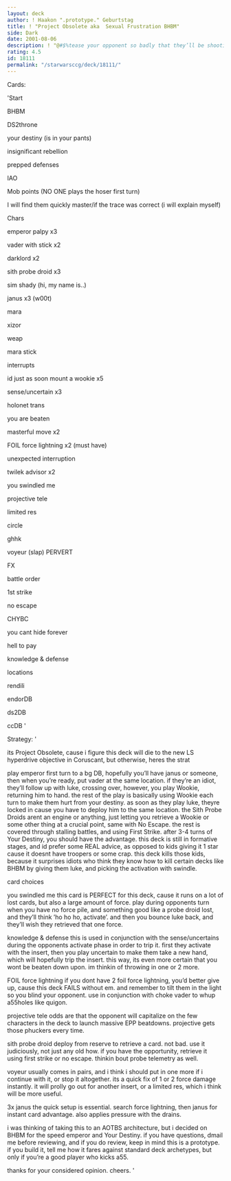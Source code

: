 ```yaml
---
layout: deck
author: ! Haakon ".prototype." Geburtstag
title: ! "Project Obsolete aka  Sexual Frustration BHBM"
side: Dark
date: 2001-08-06
description: ! "@#$%tease your opponent so badly that they’ll be shooting their load early, allowing you to clean up. heh."
rating: 4.5
id: 18111
permalink: "/starwarsccg/deck/18111/"
---
```

Cards: 

'Start

BHBM

DS2throne

your destiny (is in your pants)

insignificant rebellion

prepped defenses

IAO

Mob points (NO ONE plays the hoser first turn)

I will find them quickly master/if the trace was correct (i will explain myself)


Chars

emperor palpy x3

vader with stick x2

darklord x2

sith probe droid x3

sim shady (hi, my name is..)

janus x3 (w00t)

mara

xizor


weap

mara stick


interrupts

id just as soon mount a wookie x5

sense/uncertain x3

holonet trans

you are beaten

masterful move x2

FOIL force lightning x2 (must have)

unexpected interruption

twilek advisor x2

you swindled me

projective tele

limited res

circle

ghhk

voyeur (slap) PERVERT


FX

battle order

1st strike

no escape

CHYBC

you cant hide forever

hell to pay

knowledge & defense


locations

rendili

endorDB

ds2DB

ccDB '

Strategy: '

its Project Obsolete, cause i figure this deck will die to the new LS hyperdrive objective in Coruscant, but otherwise, heres the strat


play emperor first turn to a bg DB, hopefully you’ll have janus or someone, then when you’re ready, put vader at the same location. if they’re an idiot, they’ll follow up with luke, crossing over, however, you play Wookie, returning him to hand. the rest of the play is basically using Wookie each turn to make them hurt from your destiny. as soon as they play luke, theyre locked in cause you have to deploy him to the same location. the Sith Probe Droids arent an engine or anything, just letting you retrieve a Wookie or some other thing at a crucial point, same with No Escape. the rest is covered through stalling battles, and using First Strike. after 3-4 turns of Your Destiny, you should have the advantage. this deck is still in formative stages, and id prefer some REAL advice, as opposed to kids giving it 1 star cause it doesnt have troopers or some crap. this deck kills those kids, because it surprises idiots who think they know how to kill certain decks like BHBM by giving them luke, and picking the activation with swindle.


card choices

you swindled me this card is PERFECT for this deck, cause it runs on a lot of lost cards, but also a large amount of force. play during opponents turn when you have no force pile, and something good like a probe droid lost, and they’ll think ’ho ho ho, activate’. and then you bounce luke back, and they’ll wish they retrieved that one force.


knowledge & defense this is used in conjunction with the sense/uncertains during the opponents activate phase in order to trip it. first they activate with the insert, then you play uncertain to make them take a new hand, which will hopefully trip the insert. this way, its even more certain that you wont be beaten down upon. im thinkin of throwing in one or 2 more.


FOIL force lightning if you dont have 2 foil force lightning, you’d better give up, cause this deck FAILS without em. and remember to tilt them in the light so you blind your opponent. use in conjunction with choke vader to whup a55holes like quigon.


projective tele odds are that the opponent will capitalize on the few characters in the deck to launch massive EPP beatdowns. projective gets those phuckers every time.


sith probe droid deploy from reserve to retrieve a card. not bad. use it judiciously, not just any old how. if you have the opportunity, retrieve it using first strike or no escape. thinkin bout probe telemetry as well.


voyeur usually comes in pairs, and i think i should put in one more if i continue with it, or stop it altogether. its a quick fix of 1 or 2 force damage instantly. it will prolly go out for another insert, or a limited res, which i think will be more useful.


3x janus the quick setup is essential. search force lightning, then janus for instant card advantage. also applies pressure with the drains.


i was thinking of taking this to an AOTBS architecture, but i decided on BHBM for the speed emperor and Your Destiny. if you have questions, dmail me before reviewing, and if you do review, keep in mind this is a prototype. if you build it, tell me how it fares against standard deck archetypes, but only if you’re a good player who kicks a55.


thanks for your considered opinion. cheers.  '
